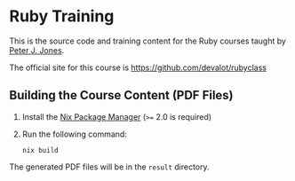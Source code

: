 Ruby Training
=============

This is the source code and training content for the Ruby courses
taught by [Peter J. Jones][pjones].

The official site for this course is
<https://github.com/devalot/rubyclass>

Building the Course Content (PDF Files)
---------------------------------------

  1. Install the [Nix Package Manager](https://nixos.org/nix/) (`>=`
     2.0 is required)

  2. Run the following command:

         nix build

The generated PDF files will be in the `result` directory.

[pjones]: http://www.devalot.com/about/pjones.html
